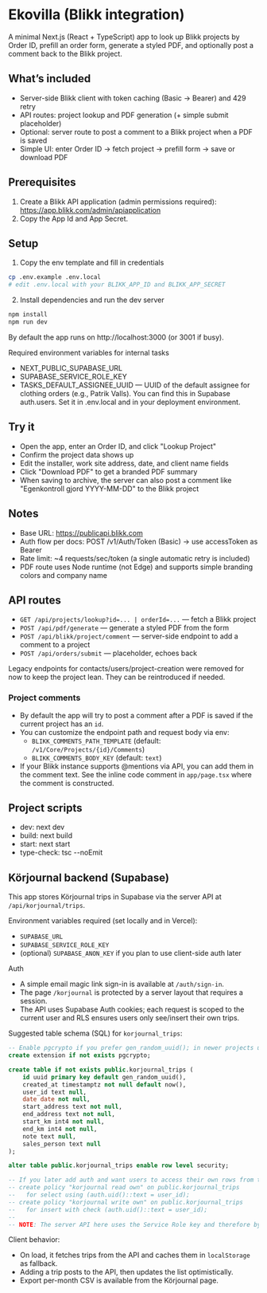 # Ekovilla (Blikk integration)

A minimal Next.js (React + TypeScript) app to look up Blikk projects by Order ID, prefill an order form, generate a styled PDF, and optionally post a comment back to the Blikk project.

## What’s included
- Server-side Blikk client with token caching (Basic -> Bearer) and 429 retry
- API routes: project lookup and PDF generation (+ simple submit placeholder)
- Optional: server route to post a comment to a Blikk project when a PDF is saved
- Simple UI: enter Order ID -> fetch project -> prefill form -> save or download PDF

## Prerequisites
1) Create a Blikk API application (admin permissions required): https://app.blikk.com/admin/apiapplication
2) Copy the App Id and App Secret.

## Setup
1) Copy the env template and fill in credentials

```bash
cp .env.example .env.local
# edit .env.local with your BLIKK_APP_ID and BLIKK_APP_SECRET
```

2) Install dependencies and run the dev server

```bash
npm install
npm run dev
```

By default the app runs on http://localhost:3000 (or 3001 if busy).

Required environment variables for internal tasks

- NEXT_PUBLIC_SUPABASE_URL
- SUPABASE_SERVICE_ROLE_KEY
- TASKS_DEFAULT_ASSIGNEE_UUID — UUID of the default assignee for clothing orders (e.g., Patrik Valls). You can find this in Supabase auth.users. Set it in .env.local and in your deployment environment.

## Try it
- Open the app, enter an Order ID, and click "Lookup Project"
- Confirm the project data shows up
- Edit the installer, work site address, date, and client name fields
- Click "Download PDF" to get a branded PDF summary
- When saving to archive, the server can also post a comment like "Egenkontroll gjord YYYY-MM-DD" to the Blikk project

## Notes
- Base URL: https://publicapi.blikk.com
- Auth flow per docs: POST /v1/Auth/Token (Basic) -> use accessToken as Bearer
- Rate limit: ~4 requests/sec/token (a single automatic retry is included)
- PDF route uses Node runtime (not Edge) and supports simple branding colors and company name

## API routes
- `GET /api/projects/lookup?id=... | orderId=...` — fetch a Blikk project
- `POST /api/pdf/generate` — generate a styled PDF from the form
- `POST /api/blikk/project/comment` — server-side endpoint to add a comment to a project
- `POST /api/orders/submit` — placeholder, echoes back

Legacy endpoints for contacts/users/project-creation were removed for now to keep the project lean. They can be reintroduced if needed.

### Project comments
- By default the app will try to post a comment after a PDF is saved if the current project has an `id`.
- You can customize the endpoint path and request body via env:
	- `BLIKK_COMMENTS_PATH_TEMPLATE` (default: `/v1/Core/Projects/{id}/Comments`)
	- `BLIKK_COMMENTS_BODY_KEY` (default: `text`)
- If your Blikk instance supports @mentions via API, you can add them in the comment text. See the inline code comment in `app/page.tsx` where the comment is constructed.

## Project scripts
- dev: next dev
- build: next build
- start: next start
- type-check: tsc --noEmit

## Körjournal backend (Supabase)

This app stores Körjournal trips in Supabase via the server API at `/api/korjournal/trips`.

Environment variables required (set locally and in Vercel):

- `SUPABASE_URL`
- `SUPABASE_SERVICE_ROLE_KEY`
- (optional) `SUPABASE_ANON_KEY` if you plan to use client-side auth later

Auth

- A simple email magic link sign-in is available at `/auth/sign-in`.
- The page `/korjournal` is protected by a server layout that requires a session.
- The API uses Supabase Auth cookies; each request is scoped to the current user and RLS ensures users only see/insert their own trips.

Suggested table schema (SQL) for `korjournal_trips`:

```sql
-- Enable pgcrypto if you prefer gen_random_uuid(); in newer projects uuid_generate_v4() also works
create extension if not exists pgcrypto;

create table if not exists public.korjournal_trips (
	id uuid primary key default gen_random_uuid(),
	created_at timestamptz not null default now(),
	user_id text null,
	date date not null,
	start_address text not null,
	end_address text not null,
	start_km int4 not null,
	end_km int4 not null,
	note text null,
	sales_person text null
);

alter table public.korjournal_trips enable row level security;

-- If you later add auth and want users to access their own rows from the client, you can add e.g.:
-- create policy "korjournal read own" on public.korjournal_trips
--   for select using (auth.uid()::text = user_id);
-- create policy "korjournal write own" on public.korjournal_trips
--   for insert with check (auth.uid()::text = user_id);
--   
-- NOTE: The server API here uses the Service Role key and therefore bypasses RLS. Keep the API route server-only.
```

Client behavior:

- On load, it fetches trips from the API and caches them in `localStorage` as fallback.
- Adding a trip posts to the API, then updates the list optimistically.
- Export per-month CSV is available from the Körjournal page.
